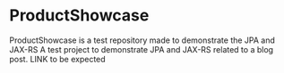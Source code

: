# ProductShowcase
ProductShowcase is a test repository made to demonstrate the JPA and JAX-RS
A test project to demonstrate JPA and JAX-RS related to a blog post. LINK to be expected
